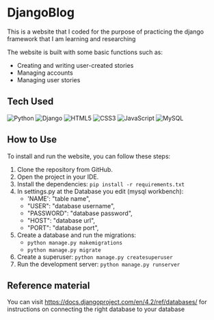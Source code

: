 # DjangoBlog
This is a website that I coded for the purpose of practicing the django framework that I am learning and researching

The website is built with some basic functions such as:
* Creating and writing user-created stories
* Managing accounts
* Managing user stories
  

## Tech Used
![Python](https://img.shields.io/badge/python-3670A0?style=for-the-badge&logo=python&logoColor=ffdd54) ![Django](https://img.shields.io/badge/django-%23092E20.svg?style=for-the-badge&logo=django&logoColor=white) ![HTML5](https://img.shields.io/badge/html5-%23E34F26.svg?style=for-the-badge&logo=html5&logoColor=white) ![CSS3](https://img.shields.io/badge/css3-%231572B6.svg?style=for-the-badge&logo=css3&logoColor=white) ![JavaScript](https://img.shields.io/badge/javascript-%23323330.svg?style=for-the-badge&logo=javascript&logoColor=%23F7DF1E) ![MySQL](https://img.shields.io/badge/mysql-%2300f.svg?style=for-the-badge&logo=mysql&logoColor=white) 


## How to Use

To install and run the website, you can follow these steps:

1. Clone the repository from GitHub.
2. Open the project in your IDE.
3. Install the dependencies: `pip install -r requirements.txt`
4. In settings.py at the Database you edit (mysql workbench):
   * 'NAME': "table name",
   * "USER": "database username",
   * "PASSWORD": "database password",
   * "HOST": "database url",
   * "PORT": "database port",
5. Create a database and run the migrations:
   * `python manage.py makemigrations`
   * `python manage.py migrate`
6. Create a superuser: `python manage.py createsuperuser`
7. Run the development server: `python manage.py runserver`


## Reference material
You can visit <https://docs.djangoproject.com/en/4.2/ref/databases/> for instructions on connecting the right database to your database
